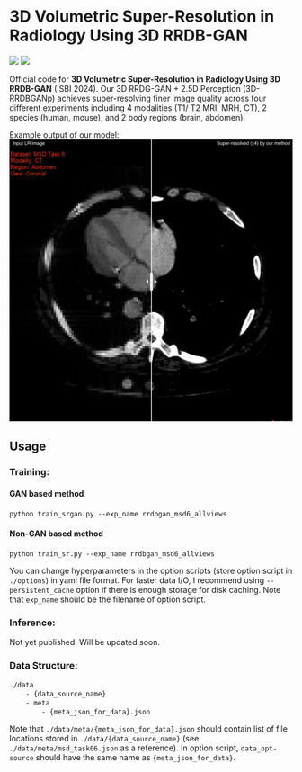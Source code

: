 # 3D Volumetric Super-Resolution in Radiology Using 3D RRDB-GAN
<a href="https://arxiv.org/abs/2404.07191"><img src="https://img.shields.io/badge/ArXiv-2404.07191-brightgreen"></a>
<a href="https://juhha.github.io/isbi24_3dsr_page/"><img src="https://img.shields.io/badge/Page-Project_Page-blue"></a>

Official code for **3D Volumetric Super-Resolution in Radiology Using 3D RRDB-GAN** (ISBI 2024). Our 3D RRDG-GAN + 2.5D Perception (3D-RRDBGANp) achieves super-resolving finer image quality across four different experiments including 4 modalities (T1/ T2 MRI, MRH, CT), 2 species (human, mouse), and 2 body regions (brain, abdomen).

Example output of our model:
![thumbnail](./src/thumbnail.png)


## Usage
### Training:
#### GAN based method
    python train_srgan.py --exp_name rrdbgan_msd6_allviews
#### Non-GAN based method
    python train_sr.py --exp_name rrdbgan_msd6_allviews
You can change hyperparameters in the option scripts (store option script in `./options`) in yaml file format. For faster data I/O, I recommend using `--persistent_cache` option if there is enough storage for disk caching. Note that `exp_name` should be the filename of option script.

### Inference:
Not yet published. Will be updated soon.

### Data Structure:
    ./data
        - {data_source_name}
        - meta
            - {meta_json_for_data}.json
Note that `./data/meta/{meta_json_for_data}.json` should contain list of file locations stored in `./data/{data_source_name}` (see `./data/meta/msd_task06.json` as a reference). In option script, `data_opt-source` should have the same name as `{meta_json_for_data}`.

